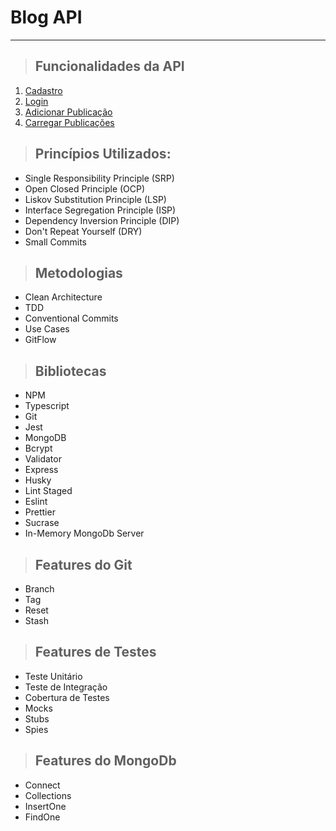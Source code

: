 # **Blog API**

---

> ## Funcionalidades da API

1. [Cadastro](./requirements/signup.md)
2. [Login](./requirements/login.md)
3. [Adicionar Publicação](./requirements/add-publication.md)
4. [Carregar Publicações](./requirements/load-publications.md)

> ## Princípios Utilizados:

- Single Responsibility Principle (SRP)
- Open Closed Principle (OCP)
- Liskov Substitution Principle (LSP)
- Interface Segregation Principle (ISP)
- Dependency Inversion Principle (DIP)
- Don't Repeat Yourself (DRY)
- Small Commits

> ## Metodologias

- Clean Architecture
- TDD
- Conventional Commits
- Use Cases
- GitFlow

> ## Bibliotecas

- NPM
- Typescript
- Git
- Jest
- MongoDB
- Bcrypt
- Validator
- Express
- Husky
- Lint Staged
- Eslint
- Prettier
- Sucrase
- In-Memory MongoDb Server

> ## Features do Git

- Branch
- Tag
- Reset
- Stash

> ## Features de Testes

- Teste Unitário
- Teste de Integração
- Cobertura de Testes
- Mocks
- Stubs
- Spies

> ## Features do MongoDb

- Connect
- Collections
- InsertOne
- FindOne
